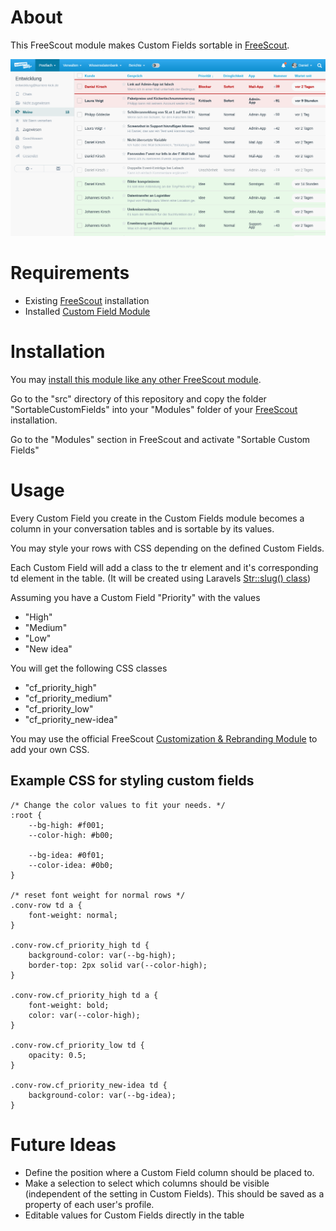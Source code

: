 # About
This FreeScout module makes Custom Fields sortable in [FreeScout](https://freescout.net).

![screenshot](screenshot.png)

# Requirements
* Existing [FreeScout](https://freescout.net) installation
* Installed [Custom Field Module](https://freescout.net/module/custom-fields/)

# Installation
You may [install this module like any other FreeScout module](https://github.com/freescout-helpdesk/freescout/wiki/FreeScout-Modules#2-installing-official-modules).

Go to the "src" directory of this repository and copy the folder "SortableCustomFields" into your "Modules" folder of your [FreeScout](https://freescout.net) installation.

Go to the "Modules" section in FreeScout and activate "Sortable Custom Fields"

# Usage
Every Custom Field you create in the Custom Fields module becomes a column in your conversation tables and is sortable by its values.

You may style your rows with CSS depending on the defined Custom Fields.

Each Custom Field will add a class to the tr element and it's corresponding td element in the table. 
(It will be created using Laravels [Str::slug() class](https://laravel.com/docs/10.x/strings#method-str-slug))

Assuming you have a Custom Field "Priority" with the values 
* "High"
* "Medium"
* "Low"
* "New idea"

You will get the following CSS classes
* "cf_priority_high"
* "cf_priority_medium"
* "cf_priority_low"
* "cf_priority_new-idea"

You may use the official FreeScout [Customization & Rebranding Module](https://freescout.net/module/customization/) to add your own CSS.

## Example CSS for styling custom fields

    /* Change the color values to fit your needs. */
    :root {
        --bg-high: #f001;
        --color-high: #b00;

        --bg-idea: #0f01;
        --color-idea: #0b0;
    }

    /* reset font weight for normal rows */
    .conv-row td a {
        font-weight: normal;
    }

    .conv-row.cf_priority_high td {
        background-color: var(--bg-high);
        border-top: 2px solid var(--color-high);
    }

    .conv-row.cf_priority_high td a {
        font-weight: bold;
        color: var(--color-high);
    }

    .conv-row.cf_priority_low td {
        opacity: 0.5;
    }

    .conv-row.cf_priority_new-idea td {
        background-color: var(--bg-idea);
    }



# Future Ideas
* Define the position where a Custom Field column should be placed to.
* Make a selection to select which columns should be visible (independent of the setting in Custom Fields). This should be saved as a property of each user's profile.
* Editable values for Custom Fields directly in the table